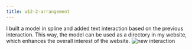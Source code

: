 ```yaml
---
title: w12-2-arrangement
---
```

I built a model in spline and added text interaction based on the previous interaction. This way, the model can be used as a directory in my website, which enhances the overall interest of the website.
![new interaction](/w12/4.png)